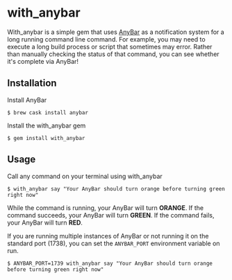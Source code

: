 # with_anybar

With_anybar is a simple gem that uses [AnyBar](https://github.com/tonsky/AnyBar) as a notification system for a long running command line command. For example, you may need to execute a long build process or script that sometimes may error. Rather than manually checking the status of that command, you can see whether it's complete via AnyBar!

## Installation

Install AnyBar

    $ brew cask install anybar

Install the with_anybar gem

    $ gem install with_anybar

## Usage

Call any command on your terminal using with_anybar

    $ with_anybar say "Your AnyBar should turn orange before turning green right now"

While the command is running, your AnyBar will turn **ORANGE**. 
If the command succeeds, your AnyBar will turn **GREEN**.
If the command fails, your AnyBar will turn **RED**.

If you are running multiple instances of AnyBar or not running it on the standard port (1738), you can set the
`ANYBAR_PORT` environment variable on run.

    $ ANYBAR_PORT=1739 with_anybar say "Your AnyBar should turn orange before turning green right now"
